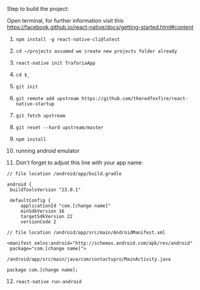 Step to build the project:

Open terminal, for further information visit this https://facebook.github.io/react-native/docs/getting-started.html#content

1. `npm install -g react-native-cli@latest`


2. `cd ~/projects assumed we create new projects folder already`


3. `react-native init TraforiaApp`


4. `cd $_`


5. `git init`


6. `git remote add upstream https://github.com/theredfoxfire/react-native-startup`


7. `git fetch upstream`


8. `git reset --hard upstream/master`


9. `npm install`


10. running android emulator


11. Don't forget to adjust this line with your app name:

```
// file location /android/app/build.gradle

android {
 buildToolsVersion "23.0.1"

 defaultConfig {
     applicationId "com.[change name]"
     minSdkVersion 16
     targetSdkVersion 22
     versionCode 2
```
     
```
// file location /android/app/src/main/AndroidManifest.xml

<manifest xmlns:android="http://schemas.android.com/apk/res/android"
 package="com.[change name]">

/android/app/src/main/java/com/contactspro/MainActivity.java

package com.[change name];
```


12. `react-native run-android`
